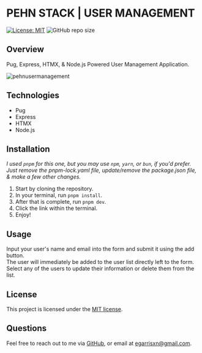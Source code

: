 # PEHN STACK | USER MANAGEMENT

[![License: MIT](https://img.shields.io/badge/License-MIT-yellow.svg)](https://opensource.org/licenses/MIT)
![GitHub repo size](https://img.shields.io/github/repo-size/egarrisxn/pehn-user-management)

## Overview

Pug, Express, HTMX, & Node.js Powered User Management Application.

![pehnusermanagement](https://github.com/egarrisxn/pehn-user-management/assets/126130230/af1332d4-d1d5-4d16-b7ca-39636c302542)

## Technologies

- Pug
- Express
- HTMX
- Node.js

## Installation

_I used `pnpm` for this one, but you may use `npm`, `yarn`, or `bun`, if you'd prefer._
_Just remove the pnpm-lock.yaml file, update/remove the package.json file, & make a few other changes._

1. Start by cloning the repository.
2. In your terminal, run `pnpm install`.
3. After that is complete, run `pnpm dev`.
4. Click the link within the terminal.
5. Enjoy!

## Usage

Input your user's name and email into the form and submit it using the add button.<br/>
The user will immediately be added to the user list directly left to the form.<br/>
Select any of the users to update their information or delete them from the list.

## License

This project is licensed under the [MIT license](https://opensource.org/licenses/MIT).

## Questions

Feel free to reach out to me via [GitHub](https://github.com/EGARRISXN), or email at egarrisxn@gmail.com.
